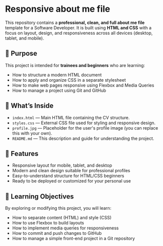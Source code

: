 # Responsive about me file 

This repository contains a **professional, clean, and full about me file** template for a Software Developer. It is built using **HTML and CSS** with a focus on layout, design, and responsiveness across all devices (desktop, tablet, and mobile).

## 📘 Purpose

This project is intended for **trainees and beginners** who are learning:
- How to structure a modern HTML document
- How to apply and organize CSS in a separate stylesheet
- How to make web pages responsive using Flexbox and Media Queries
- How to manage a project using Git and GitHub

## 📁 What’s Inside

- `index.html` — Main HTML file containing the CV structure.
- `styles.css` — External CSS file used for styling and responsive design.
- `profile.jpg` — Placeholder for the user's profile image (you can replace this with your own).
- `README.md` — This description and guide for understanding the project.

## 📱 Features

- Responsive layout for mobile, tablet, and desktop
- Modern and clean design suitable for professional profiles
- Easy-to-understand structure for HTML/CSS beginners
- Ready to be deployed or customized for your personal use

## 🎯 Learning Objectives

By exploring or modifying this project, you will learn:
- How to separate content (HTML) and style (CSS)
- How to use Flexbox to build layouts
- How to implement media queries for responsiveness
- How to commit and push changes to GitHub
- How to manage a simple front-end project in a Git repository


